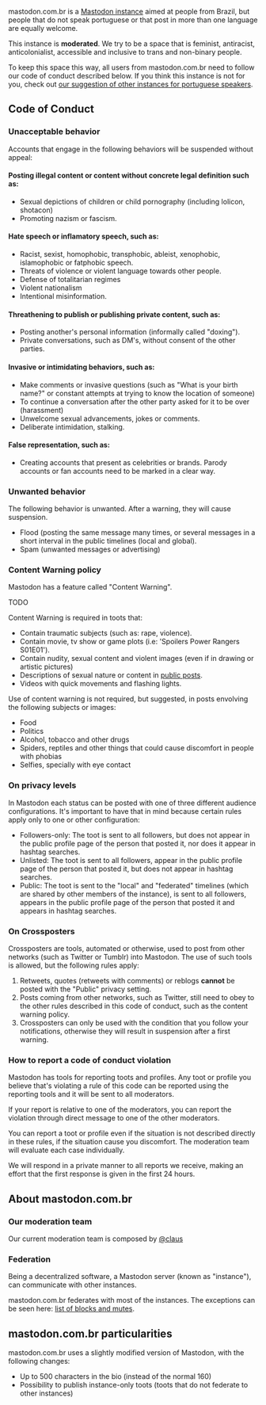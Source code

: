mastodon.com.br is a [Mastodon instance](https://joinmastodon.org) aimed at people from Brazil, but people that do not speak portuguese or that post in more than one language are equally welcome.

This instance is **moderated**. We try to be a space that is feminist, antiracist, anticolonialist, accessible and inclusive to trans and non-binary people.

To keep this space this way, all users from mastodon.com.br need to follow our code of conduct described below. If you think this instance is not for you, check out [our suggestion of other instances for portuguese speakers](https://instances.social/list#lang=pt&allowed=&prohibited=nudity_nocw,pornography_nocw,spam,advertising,spoilers_nocw&users=).

## Code of Conduct

### Unacceptable behavior

Accounts that engage in the following behaviors will be suspended without appeal:

#### Posting illegal content or content without concrete legal definition such as:

*   Sexual depictions of children or child pornography (including lolicon, shotacon)
*   Promoting nazism or fascism.

#### Hate speech or inflamatory speech, such as:

*   Racist, sexist, homophobic, transphobic, ableist, xenophobic, islamophobic or fatphobic speech.
*   Threats of violence or violent language towards other people.
*   Defense of totalitarian regimes
*   Violent nationalism
*   Intentional misinformation.

#### Threathening to publish or publishing private content, such as:

*   Posting another's personal information (informally called "doxing").
*   Private conversations, such as DM's, without consent of the other parties.

#### Invasive or intimidating behaviors, such as:

*   Make comments or invasive questions (such as "What is your birth name?" or constant attempts at trying to know the location of someone)
*   To continue a conversation after the other party asked for it to be over (harassment)
*   Unwelcome sexual advancements, jokes or comments.
*   Deliberate intimidation, stalking.

#### False representation, such as:

*   Creating accounts that present as celebrities or brands. Parody accounts or fan accounts need to be marked in a clear way.

### Unwanted behavior

The following behavior is unwanted. After a warning, they will cause suspension.

*   Flood (posting the same message many times, or several messages in a short interval in the public timelines (local and global).
*   Spam (unwanted messages or advertising)

### Content Warning policy

Mastodon has a feature called "Content Warning".

TODO

Content Warning is required in toots that:

*   Contain traumatic subjects (such as: rape, violence).
*   Contain movie, tv show or game plots (i.e: 'Spoilers Power Rangers S01E01').
*   Contain nudity, sexual content and violent images (even if in drawing or artistic pictures)
*   Descriptions of sexual nature or content in [public posts](#privacy).
*   Videos with quick movements and flashing lights.

Use of content warning is not required, but suggested, in posts envolving the following subjects or images:

*   Food
*   Politics
*   Alcohol, tobacco and other drugs
*   Spiders, reptiles and other things that could cause discomfort in people with phobias
*   Selfies, specially with eye contact

### On privacy levels

<a name="privacy"></a>In Mastodon each status can be posted with one of three different audience configurations. It's important to have that in mind because certain rules apply only to one or other configuration:

*   Followers-only: The toot is sent to all followers, but does not appear in the public profile page of the person that posted it, nor does it appear in hashtag searches.
*   Unlisted: The toot is sent to all followers, appear in the public profile page of the person that posted it, but does not appear in hashtag searches.
*   Public: The toot is sent to the "local" and "federated" timelines (which are shared by other members of the instance), is sent to all followers, appears in the public profile page of the person that posted it and appears in hashtag searches.

### On Crossposters

Crossposters are tools, automated or otherwise, used to post from other networks (such as Twitter or Tumblr) into Mastodon. The use of such tools is allowed, but the following rules apply:

1.  Retweets, quotes (retweets with comments) or reblogs **cannot** be posted with the "Public" privacy setting.
2.  Posts coming from other networks, such as Twitter, still need to obey to the other rules described in this code of conduct, such as the content warning policy.
3.  Crossposters can only be used with the condition that you follow your notifications, otherwise they will result in suspension after a first warning.

### How to report a code of conduct violation

Mastodon has tools for reporting toots and profiles. Any toot or profile you believe that's violating a rule of this code can be reported using the reporting tools and it will be sent to all moderators.

If your report is relative to one of the moderators, you can report the violation through direct message to one of the other moderators.

You can report a toot or profile even if the situation is not described directly in these rules, if the situation cause you discomfort. The moderation team will evaluate each case individually.

We will respond in a private manner to all reports we receive, making an effort that the first response is given in the first 24 hours.

## About mastodon.com.br

### Our moderation team

Our current moderation team is composed by
[@<span>claus</span>](https://mastodon.com.br/@claus)

### Federation

Being a decentralized software, a Mastodon server (known as "instance"), can communicate with other instances.

mastodon.com.br federates with most of the instances. The exceptions can be seen here: [list of blocks and mutes](https://github.com/masto-donte-com-br/InstanceInternals/blob/master/Blocklist.md).

## mastodon.com.br particularities

mastodon.com.br uses a slightly modified version of Mastodon, with the following changes:

*   Up to 500 characters in the bio (instead of the normal 160)
*   Possibility to publish instance-only toots (toots that do not federate to other instances)
